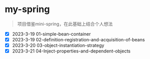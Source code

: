 # my-spring
> 项目借鉴mini-spring，在此基础上结合个人想法


- [x] 2023-3-19 01-simple-bean-container
- [x] 2023-3-19 02-definition-registration-and-acquisition-of-beans
- [x] 2023-3-20 03-object-instantiation-strategy 
- [x] 2023-3-21 04-Inject-properties-and-dependent-objects
